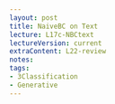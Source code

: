 ```yaml
---
layout: post
title: NaiveBC on Text 
lecture: L17c-NBCtext 
lectureVersion: current
extraContent: L22-review  
notes:  
tags:
- 3Classification
- Generative
---
```


